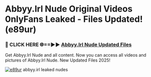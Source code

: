 # Abbyy.Irl Nude Original Videos 0nlyFans Leaked - Files Updated! (e89ur)

<h3>🔴 CLICK HERE 🌐==►► <a href="https://tinyurl.com/5h6xmrr3" rel="nofollow">Abbyy.Irl Nude Updated Files</a></h3>

Get Abbyy.Irl Nude and all content. Now you can access all videos and pictures of Abbyy.Irl Nude. New Updated Files 2025!

[![e89ur](https://i.imgur.com/KVD873Z.gif)](https://tinyurl.com/5h6xmrr3)
abbyy.irl leaked nudes